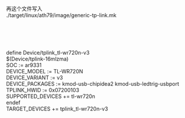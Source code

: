 再这个文件写入 <br>
./target/linux/ath79/image/generic-tp-link.mk<br>
<br>
<br>
<br>
<br>
<br>
define Device/tplink_tl-wr720n-v3<br>
  $(Device/tplink-16mlzma)<br>
  SOC := ar9331<br>
  DEVICE_MODEL := TL-WR720N<br>
  DEVICE_VARIANT := v3<br>
  DEVICE_PACKAGES := kmod-usb-chipidea2 kmod-usb-ledtrig-usbport<br>
  TPLINK_HWID := 0x07200103<br>
  SUPPORTED_DEVICES += tl-wr720n<br>
endef<br>
TARGET_DEVICES += tplink_tl-wr720n-v3<br>
